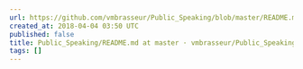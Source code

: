 ```yaml
---
url: https://github.com/vmbrasseur/Public_Speaking/blob/master/README.md
created_at: 2018-04-04 03:50 UTC
published: false
title: Public_Speaking/README.md at master · vmbrasseur/Public_Speaking · GitHub
tags: []
---
```



